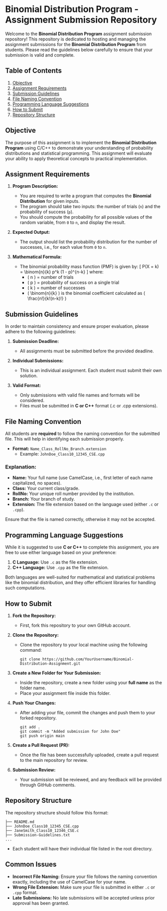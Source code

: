 # Binomial Distribution Program - Assignment Submission Repository

Welcome to the **Binomial Distribution Program** assignment submission repository! This repository is dedicated to hosting and managing the assignment submissions for the **Binomial Distribution Program** from students. Please read the guidelines below carefully to ensure that your submission is valid and complete.

## Table of Contents
1. [Objective](#objective)
2. [Assignment Requirements](#assignment-requirements)
3. [Submission Guidelines](#submission-guidelines)
4. [File Naming Convention](#file-naming-convention)
5. [Programming Language Suggestions](#programming-language-suggestions)
6. [How to Submit](#how-to-submit)
7. [Repository Structure](#repository-structure)

## Objective

The purpose of this assignment is to implement the **Binomial Distribution Program** using C/C++ to demonstrate your understanding of probability distributions and statistical programming. This assignment will evaluate your ability to apply theoretical concepts to practical implementation.

## Assignment Requirements

1. **Program Description:**
   - You are required to write a program that computes the **Binomial Distribution** for given inputs.
   - The program should take two inputs: the number of trials (`n`) and the probability of success (`p`).
   - You should compute the probability for all possible values of the random variable, from `0` to `n`, and display the result.

2. **Expected Output:**
   - The output should list the probability distribution for the number of successes, i.e., for each value from `0` to `n`.

3. **Mathematical Formula:**
   - The binomial probability mass function (PMF) is given by:
     \[
     P(X = k) = \binom{n}{k} p^k (1 - p)^{n-k}
     \]
     where:
     - \( n \) = number of trials
     - \( p \) = probability of success on a single trial
     - \( k \) = number of successes
     - \( \binom{n}{k} \) is the binomial coefficient calculated as \( \frac{n!}{k!(n-k)!} \)

## Submission Guidelines

In order to maintain consistency and ensure proper evaluation, please adhere to the following guidelines:

1. **Submission Deadline:**
   - All assignments must be submitted before the provided deadline.

2. **Individual Submissions:**
   - This is an individual assignment. Each student must submit their own solution.

3. **Valid Format:**
   - Only submissions with valid file names and formats will be considered. 
   - Files must be submitted in **C or C++** format (.c or .cpp extensions).

## File Naming Convention

All students are **required** to follow the naming convention for the submitted file. This will help in identifying each submission properly.

- **Format:** `Name_Class_RollNo_Branch.extension`
  - Example: `JohnDoe_Class10_12345_CSE.cpp`

### Explanation:
- **Name:** Your full name (use CamelCase, i.e., first letter of each name capitalized, no spaces).
- **Class:** Your current class/grade.
- **RollNo:** Your unique roll number provided by the institution.
- **Branch:** Your branch of study.
- **Extension:** The file extension based on the language used (either `.c` or `.cpp`).

Ensure that the file is named correctly, otherwise it may not be accepted.

## Programming Language Suggestions

While it is suggested to use **C or C++** to complete this assignment, you are free to use either language based on your preference:

1. **C Language:** Use `.c` as the file extension.
2. **C++ Language:** Use `.cpp` as the file extension.

Both languages are well-suited for mathematical and statistical problems like the binomial distribution, and they offer efficient libraries for handling such computations.

## How to Submit

1. **Fork the Repository:**
   - First, fork this repository to your own GitHub account.

2. **Clone the Repository:**
   - Clone the repository to your local machine using the following command:
     ```
     git clone https://github.com/YourUsername/Binomial-Distribution-Assignment.git
     ```

3. **Create a New Folder for Your Submission:**
   - Inside the repository, create a new folder using your **full name** as the folder name.
   - Place your assignment file inside this folder.

4. **Push Your Changes:**
   - After adding your file, commit the changes and push them to your forked repository.
     ```
     git add .
     git commit -m "Added submission for John Doe"
     git push origin main
     ```

5. **Create a Pull Request (PR):**
   - Once the file has been successfully uploaded, create a pull request to the main repository for review.

6. **Submission Review:**
   - Your submission will be reviewed, and any feedback will be provided through GitHub comments.

## Repository Structure

The repository structure should follow this format:
```
├── README.md
├── JohnDoe_Class10_12345_CSE.cpp
├── JaneSmith_Class10_12346_CSE.c
├── Submission-Guidelines.txt
...
```

- Each student will have their individual file listed in the root directory.

## Common Issues

- **Incorrect File Naming:** Ensure your file follows the naming convention exactly, including the use of CamelCase for your name.
- **Wrong File Extension:** Make sure your file is submitted in either `.c` or `.cpp` format.
- **Late Submissions:** No late submissions will be accepted unless prior approval has been granted.

